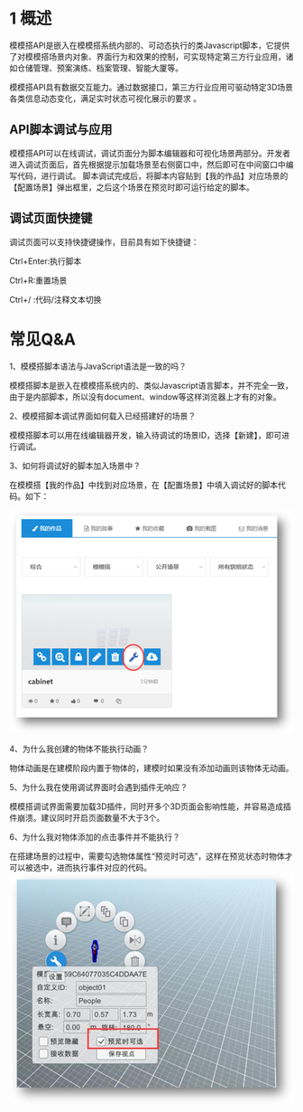 # 1 概述

模模搭API是嵌入在模模搭系统内部的、可动态执行的类Javascript脚本，它提供了对模模搭场景内对象、界面行为和效果的控制，可实现特定第三方行业应用，诸如仓储管理、预案演练、档案管理、智能大厦等。

模模搭API具有数据交互能力。通过数据接口，第三方行业应用可驱动特定3D场景各类信息动态变化，满足实时状态可视化展示的要求 。



## API脚本调试与应用

模模搭API可以在线调试，调试页面分为脚本编辑器和可视化场景两部分。开发者进入调试页面后，首先根据提示加载场景至右侧窗口中，然后即可在中间窗口中编写代码，进行调试。
脚本调试完成后，将脚本内容贴到【我的作品】对应场景的【配置场景】弹出框里，之后这个场景在预览时即可运行给定的脚本。

## 调试页面快捷键

调试页面可以支持快捷键操作，目前具有如下快捷键：

Ctrl+Enter:执行脚本

Ctrl+R:重置场景

Ctrl+/ :代码/注释文本切换


 # 常见Q&A

1、模模搭脚本语法与JavaScript语法是一致的吗？

模模搭脚本是嵌入在模模搭系统内的、类似Javascript语言脚本，并不完全一致，由于是内部脚本，所以没有document、window等这样浏览器上才有的对象。

2、模模搭脚本调试界面如何载入已经搭建好的场景？

模模搭脚本可以用在线编辑器开发，输入待调试的场景ID，选择【新建】，即可进行调试。

3、如何将调试好的脚本加入场景中？

在模模搭【我的作品】中找到对应场景，在【配置场景】中填入调试好的脚本代码。如下：

![](/image/image013.png)

4、为什么我创建的物体不能执行动画？

物体动画是在建模阶段内置于物体的，建模时如果没有添加动画则该物体无动画。

5、为什么我在使用调试界面时会遇到插件无响应？

模模搭调试界面需要加载3D插件，同时开多个3D页面会影响性能，并容易造成插件崩溃。建议同时开启页面数量不大于3个。

6、为什么我对物体添加的点击事件并不能执行？

在搭建场景的过程中，需要勾选物体属性“预览时可选”，这样在预览状态时物体才可以被选中，进而执行事件对应的代码。
![](/image/image015.png)
 
